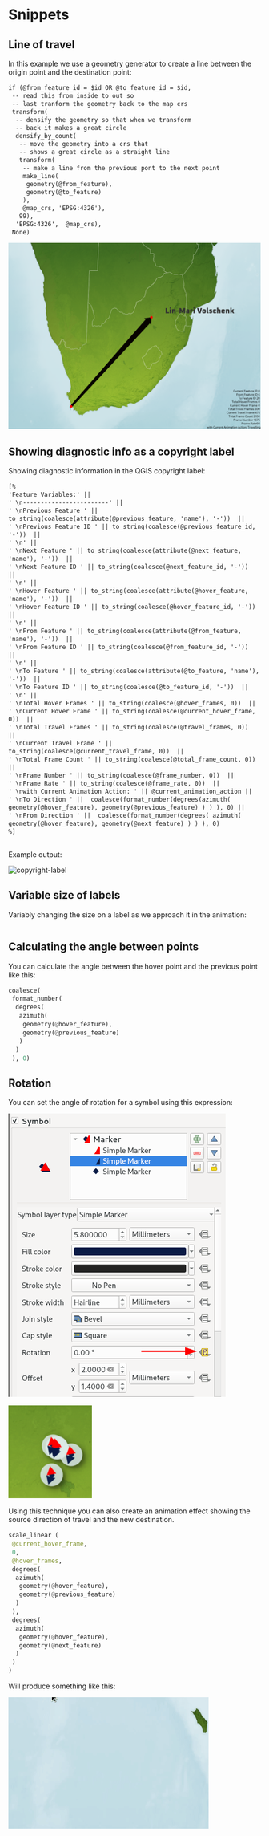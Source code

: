 # Snippets

## Line of travel

In this example we use a geometry generator to create a line between the origin point and the destination point:

```
if (@from_feature_id = $id OR @to_feature_id = $id,
 -- read this from inside to out so 
 -- last tranform the geometry back to the map crs
 transform( 
  -- densify the geometry so that when we transform
  -- back it makes a great circle
  densify_by_count(  
   -- move the geometry into a crs that 
   -- shows a great circle as a straight line
   transform( 
    -- make a line from the previous pont to the next point
    make_line( 
     geometry(@from_feature), 
     geometry(@to_feature)
    ),  
    @map_crs, 'EPSG:4326'),
   99), 
  'EPSG:4326',  @map_crs),
 None)
```

![Example output](img/make-line.png)

## Showing diagnostic info as a copyright label

Showing diagnostic information in the QGIS copyright label:

```
[%
'Feature Variables:' ||
' \n------------------------' ||
' \nPrevious Feature ' || to_string(coalesce(attribute(@previous_feature, 'name'), '-'))  ||
' \nPrevious Feature ID ' || to_string(coalesce(@previous_feature_id, '-'))  ||
' \n' ||
' \nNext Feature ' || to_string(coalesce(attribute(@next_feature, 'name'), '-'))  ||
' \nNext Feature ID ' || to_string(coalesce(@next_feature_id, '-'))  ||
' \n' ||
' \nHover Feature ' || to_string(coalesce(attribute(@hover_feature, 'name'), '-'))  ||
' \nHover Feature ID ' || to_string(coalesce(@hover_feature_id, '-'))  ||
' \n' ||
' \nFrom Feature ' || to_string(coalesce(attribute(@from_feature, 'name'), '-'))  ||
' \nFrom Feature ID ' || to_string(coalesce(@from_feature_id, '-'))  ||
' \n' ||
' \nTo Feature ' || to_string(coalesce(attribute(@to_feature, 'name'), '-'))  ||
' \nTo Feature ID ' || to_string(coalesce(@to_feature_id, '-'))  ||
' \n' ||
' \nTotal Hover Frames ' || to_string(coalesce(@hover_frames, 0))  ||
' \nCurrent Hover Frame ' || to_string(coalesce(@current_hover_frame, 0))  ||
' \nTotal Travel Frames ' || to_string(coalesce(@travel_frames, 0))  ||
' \nCurrent Travel Frame ' || to_string(coalesce(@current_travel_frame, 0))  ||
' \nTotal Frame Count ' || to_string(coalesce(@total_frame_count, 0))  ||
' \nFrame Number ' || to_string(coalesce(@frame_number, 0))  ||
' \nFrame Rate ' || to_string(coalesce(@frame_rate, 0))  ||
' \nwith Current Animation Action: ' || @current_animation_action ||
' \nTo Direction ' ||  coalesce(format_number(degrees(azimuth( geometry(@hover_feature), geometry(@previous_feature) ) ) ), 0) || 
' \nFrom Direction ' ||  coalesce(format_number(degrees( azimuth( geometry(@hover_feature), geometry(@next_feature) ) ) ), 0)
%]


```

Example output:

![copyright-label](https://user-images.githubusercontent.com/178003/161786902-04bb7fb7-d209-44cc-aaf0-bc80c6f9c130.gif)

## Variable size of labels

Variably changing the size on a label as we approach it in the animation:

```40 * ((@frame_number % @hover_frames) /  @hover_frames)
```

## Calculating the angle between points

You can calculate the angle between the hover point and the previous point like this:

```python
coalesce(
 format_number(
  degrees( 
   azimuth( 
    geometry(@hover_feature), 
    geometry(@previous_feature) 
   )
  )
 ), 0)
```

## Rotation

You can set the angle of rotation for a symbol using this expression:

![Rotated Symbol Preview](img/rotated-symbol-properties.png)

![Rotated Symbol Preview](img/rotated-symbol.png)

Using this technique you can also create an animation effect showing the source
direction of travel and the new destination.

```python
scale_linear (
 @current_hover_frame,
 0,
 @hover_frames,
 degrees( 
  azimuth( 
   geometry(@hover_feature), 
   geometry(@previous_feature) 
  )
 ),
 degrees( 
  azimuth( 
   geometry(@hover_feature), 
   geometry(@next_feature) 
  )
 )
)
```

Will produce something like this:

![Animated Rotated Symbol Preview](img/animated-rotating-symbol.gif)

